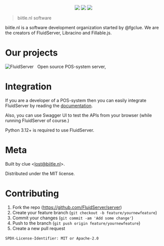 <p align="center">

<p align="center">
<svg fill="none" viewBox="0 0 300 100" width="300" height="100" xmlns="http://www.w3.org/2000/svg">
  <foreignObject width="100%" height="100%">
    <h1 align="center" style="font-size: 4rem"><img src="logobl.png" width="40rem" alt="Icon" title="Icon">&nbsp;biitle.nl</h1>
  </foreignObject>
</svg>
</p>

<p align="center">
<a href="https://fluidserver.biitle.nl"><img src="https://img.shields.io/badge/FluidServer-00b8db?style=for-the-badge"></a>
<a href="https://libracino.biitle.nl"><img src="https://img.shields.io/badge/Libracino-0069a8?style=for-the-badge"></a>
<a href="https://fillable.biitle.nl"><img src="https://img.shields.io/badge/Fillable-db2777?style=for-the-badge"></a>
</p>

</p>

> biitle.nl software

biitle.nl is a software development organization started by @fgclue. We are the creators of FluidServer, Libracino and Fillable.js.

# Our projects

![FluidServer](https://img.shields.io/badge/FluidServer-00b8db?style=for-the-badge) &nbsp; Open source POS-system server, 

# Integration
If you are a developer of a POS-system then you can easily integrate FluidServer by reading the [documentation](https://docs.fluidserver.biitle.nl).

Also, you can use Swagger UI to test the APIs from your browser (while running FluidServer of course.)

Python 3.12+ is required to use FluidServer.

# Meta
Built by clue <<lost@biitle.nl>>.

Distributed under the MIT license.

# Contributing
1. Fork the repo (https://github.com/FluidServer/server)
2. Create your feature branch (`git checkout -b feature/yournewfeature`)
3. Commit your changes (`git commit -am 'Add some change'`)
4. Push to the branch (`git push origin feature/yournewfeature`)
5. Create a new pull request

`SPDX-License-Identifier: MIT or Apache-2.0`